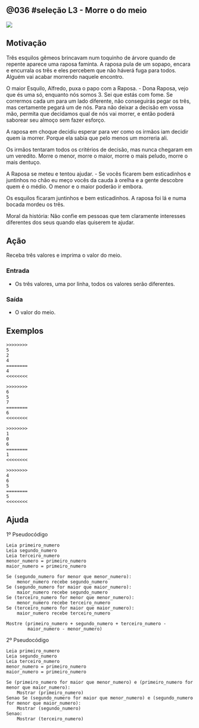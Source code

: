 ## @036 #seleção L3 - Morre o do meio


![](https://raw.githubusercontent.com/qxcodefup/moodle/master/base/036/__capa.jpg)

## Motivação

Três esquilos gêmeos brincavam num toquinho de árvore quando de repente aparece uma raposa faminta. A raposa pula de um sopapo, encara e encurrala os três e eles percebem que não háverá fuga para todos. Alguém vai acabar morrendo naquele encontro.

O maior Esquilo, Alfredo, puxa o papo com a Raposa.
\- Dona Raposa, vejo que és uma só, enquanto nós somos 3. Sei que estás com fome. Se corrermos cada um para um lado diferente, não conseguirás pegar os três, mas certamente pegará um de nós. Para não deixar a decisão em vossa mão, permita que decidamos qual de nós vai morrer, e então poderá saborear seu almoço sem fazer esforço.

A raposa em choque decidiu esperar para ver como os irmãos iam decidir quem ia morrer. Porque ela sabia que pelo menos um morreria ali.

Os irmãos tentaram todos os critérios de decisão, mas nunca chegaram em um veredito. Morre o menor, morre o maior, morre o mais peludo, morre o mais dentuço.

A Raposa se meteu e tentou ajudar.
\- Se vocês ficarem bem esticadinhos e juntinhos no chão eu meço vocês da cauda à orelha e a gente descobre quem é o médio. O menor e o maior poderão ir embora.

Os esquilos ficaram juntinhos e bem esticadinhos. A raposa foi lá e numa bocada mordeu os três.

Moral da história: Não confie em pessoas que tem claramente interesses diferentes dos seus quando elas quiserem te ajudar.

## Ação

Receba três valores e imprima o valor do meio.

### Entrada

* Os três valores, uma por linha, todos os valores serão diferentes.

### Saída

* O valor do meio.

## Exemplos

```
>>>>>>>>
5
2
4
========
4
<<<<<<<<

>>>>>>>>
6
5
7
========
6
<<<<<<<<

>>>>>>>>
1
0
6
========
1
<<<<<<<<

>>>>>>>>
4
6
5
========
5
<<<<<<<<
```

## Ajuda

1º Pseudocódigo
```
Leia primeiro_numero
Leia segundo_numero
Leia terceiro_numero
menor_numero = primeiro_numero
maior_numero = primeiro_numero

Se (segundo_numero for menor que menor_numero):
    menor_numero recebe segundo_numero
Se (segundo_numero for maior que maior_numero):
    maior_numero recebe segundo_numero
Se (terceiro_numero for menor que menor_numero):
    menor_numero recebe terceiro_numero
Se (terceiro_numero for maior que maior_numero):
    maior_numero recebe terceiro_numero
    
Mostre (primeiro_numero + segundo_numero + terceiro_numero - 
        maior_numero - menor_numero)
``` 

2º Pseudocódigo

``` 
Leia primeiro_numero
Leia segundo_numero
Leia terceiro_numero
menor_numero = primeiro_numero
maior_numero = primeiro_numero

Se (primeiro_numero for maior que menor_numero) e (primeiro_numero for menor que maior_numero):
    Mostrar (primeiro_numero)
Senao Se (segundo_numero for maior que menor_numero) e (segundo_numero for menor que maior_numero):
    Mostrar (segundo_numero)
Senao:
    Mostrar (terceiro_numero)
``` 